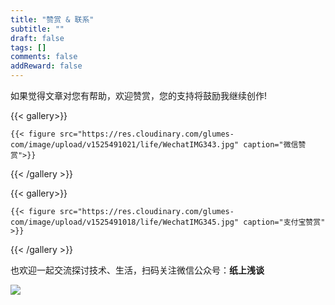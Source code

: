 ```yaml
---
title: "赞赏 & 联系"
subtitle: ""
draft: false
tags: []
comments: false
addReward: false
---
```


<!--more-->

如果觉得文章对您有帮助，欢迎赞赏，您的支持将鼓励我继续创作!



{{< gallery>}}

	{{< figure src="https://res.cloudinary.com/glumes-com/image/upload/v1525491021/life/WechatIMG343.jpg" caption="微信赞赏">}}

{{< /gallery >}}



{{< gallery>}}

	{{< figure src="https://res.cloudinary.com/glumes-com/image/upload/v1525491018/life/WechatIMG345.jpg" caption="支付宝赞赏" >}}

{{< /gallery >}}


也欢迎一起交流探讨技术、生活，扫码关注微信公众号：**纸上浅谈**


![](https://res.cloudinary.com/glumes-com/image/upload/v1527910926/wechat-focus_s9z3xy.gif)







